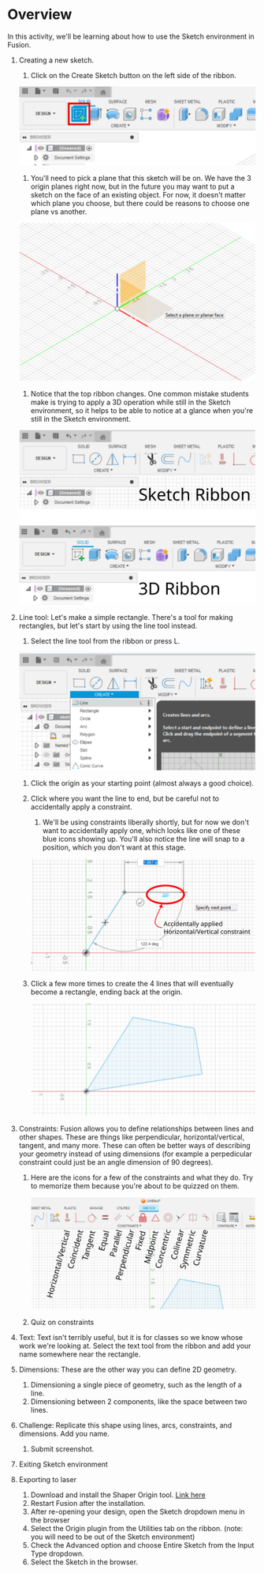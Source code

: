 # Overview
In this activity, we'll be learning about how to use the Sketch environment in Fusion.

1. Creating a new sketch.
    1. Click on the Create Sketch button on the left side of the ribbon.

    ![Image of Sketch button](assets/sketch_button.svg)

    1. You'll need to pick a plane that this sketch will be on. We have the 3 origin planes right now, but in the future you may want to put a sketch on the face of an existing object. For now, it doesn't matter which plane you choose, but there could be reasons to choose one plane vs another.

    ![Image of choosing a plane](assets/plane_selection.svg)

    1. Notice that the top ribbon changes. One common mistake students make is trying to apply a 3D operation while still in the Sketch environment, so it helps to be able to notice at a glance when you're still in the Sketch environment.

    ![Image of Sketch ribbon](assets/sketch_ribbon.svg)

1. Line tool: Let's make a simple rectangle. There's a tool for making rectangles, but let's start by using the line tool instead.
    1. Select the line tool from the ribbon or press L.

    ![Image of line tool](assets/line_tool.svg)

    1. Click the origin as your starting point (almost always a good choice).
    1. Click where you want the line to end, but be careful not to accidentally apply a constraint.
        1. We'll be using constraints liberally shortly, but for now we don't want to accidentally apply one, which looks like one of these blue icons showing up. You'll also notice the line will snap to a position, which you don't want at this stage.

        ![Image of accidental constraint](assets/accidental_constraint.svg)
    
    1. Click a few more times to create the 4 lines that will eventually become a rectangle, ending back at the origin.

        ![Image of 4 lines](assets/proto_rectangle.svg)
    
1. Constraints: Fusion allows you to define relationships between lines and other shapes. These are things like perpendicular, horizontal/vertical, tangent, and many more. These can often be better ways of describing your geometry instead of using dimensions (for example a perpedicular constraint could just be an angle dimension of 90 degrees).
    1. Here are the icons for a few of the constraints and what they do. Try to memorize them because you're about to be quizzed on them.
        
        ![Image of constraints and definitions](assets/constraints.svg)

    1. Quiz on constraints

1. Text: Text isn't terribly useful, but it is for classes so we know whose work we're looking at. Select the text tool from the ribbon and add your name somewhere near the rectangle.

1. Dimensions: These are the other way you can define 2D geometry.
    1. Dimensioning a single piece of geometry, such as the length of a line.
    1. Dimensioning between 2 components, like the space between two lines.

1. Challenge: Replicate this shape using lines, arcs, constraints, and dimensions. Add you name.
    1. Submit screenshot.

1. Exiting Sketch environment

1. Exporting to laser
    1. Download and install the Shaper Origin tool. [Link here](https://apps.autodesk.com/FUSION/en/Detail/Index?id=3662665235866169729)
    1. Restart Fusion after the installation.
    1. After re-opening your design, open the Sketch dropdown menu in the browser
    1. Select the Origin plugin from the Utilities tab on the ribbon. (note: you will need to be out of the Sketch environment)
    1. Check the Advanced option and choose Entire Sketch from the Input Type dropdown.
    1. Select the Sketch in the browser.
